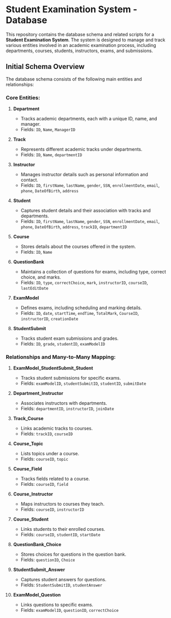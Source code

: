 
# Student Examination System - Database

This repository contains the database schema and related scripts for a **Student Examination System**. The system is designed to manage and track various entities involved in an academic examination process, including departments, courses, students, instructors, exams, and submissions.

## Initial Schema Overview

The database schema consists of the following main entities and relationships:

### Core Entities:
1. **Department**  
   - Tracks academic departments, each with a unique ID, name, and manager.
   - Fields: `ID`, `Name`, `ManagerID`

2. **Track**  
   - Represents different academic tracks under departments.
   - Fields: `ID`, `Name`, `departmentID`

3. **Instructor**  
   - Manages instructor details such as personal information and contact.
   - Fields: `ID`, `firstName`, `lastName`, `gender`, `SSN`, `enrollmentDate`, `email`, `phone`, `DateOfBirth`, `address`

4. **Student**  
   - Captures student details and their association with tracks and departments.
   - Fields: `ID`, `firstName`, `lastName`, `gender`, `SSN`, `enrollmentDate`, `email`, `phone`, `DateOfBirth`, `address`, `trackID`, `departmentID`

5. **Course**  
   - Stores details about the courses offered in the system.
   - Fields: `ID`, `Name`

6. **QuestionBank**  
   - Maintains a collection of questions for exams, including type, correct choice, and marks.
   - Fields: `ID`, `type`, `correctChoice`, `mark`, `instructorID`, `courseID`, `lastEditDate`

7. **ExamModel**  
   - Defines exams, including scheduling and marking details.
   - Fields: `ID`, `date`, `startTime`, `endTime`, `TotalMark`, `CourseID`, `instructorID`, `creationDate`

8. **StudentSubmit**  
   - Tracks student exam submissions and grades.
   - Fields: `ID`, `grade`, `studentID`, `examModelID`

### Relationships and Many-to-Many Mapping:
1. **ExamModel_StudentSubmit_Student**  
   - Tracks student submissions for specific exams.
   - Fields: `examModelID`, `studentSubmitID`, `studentID`, `submitDate`

2. **Department_Instructor**  
   - Associates instructors with departments.
   - Fields: `departmentID`, `instructorID`, `joinDate`

3. **Track_Course**  
   - Links academic tracks to courses.
   - Fields: `trackID`, `courseID`

4. **Course_Topic**  
   - Lists topics under a course.
   - Fields: `courseID`, `topic`

5. **Course_Field**  
   - Tracks fields related to a course.
   - Fields: `courseID`, `field`

6. **Course_Instructor**  
   - Maps instructors to courses they teach.
   - Fields: `courseID`, `instructorID`

7. **Course_Student**  
   - Links students to their enrolled courses.
   - Fields: `courseID`, `studentID`, `startDate`

8. **QuestionBank_Choice**  
   - Stores choices for questions in the question bank.
   - Fields: `questionID`, `Choice`

9. **StudentSubmit_Answer**  
   - Captures student answers for questions.
   - Fields: `StudentSubmitID`, `studentAnswer`

10. **ExamModel_Question**  
    - Links questions to specific exams.
    - Fields: `examModelID`, `questionID`, `correctChoice`
